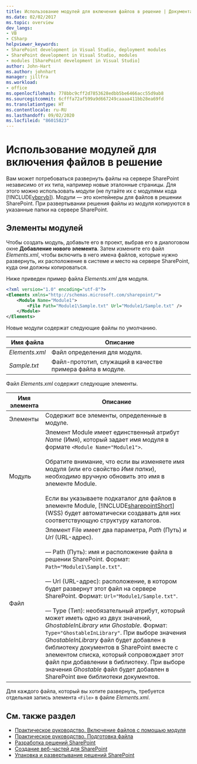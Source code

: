 ```yaml
---
title: Использование модулей для включения файлов в решение | Документация Майкрософт
ms.date: 02/02/2017
ms.topic: overview
dev_langs:
- VB
- CSharp
helpviewer_keywords:
- SharePoint development in Visual Studio, deployment modules
- SharePoint development in Visual Studio, modules
- modules [SharePoint development in Visual Studio]
author: John-Hart
ms.author: johnhart
manager: jillfra
ms.workload:
- office
ms.openlocfilehash: 778bbc9cff2d7853628edbb5be6466acc55d9ab8
ms.sourcegitcommit: 6cfffa72af599a9d667249caaaa411bb28ea69fd
ms.translationtype: HT
ms.contentlocale: ru-RU
ms.lasthandoff: 09/02/2020
ms.locfileid: "86015823"
---
```

# <a name="use-modules-to-include-files-in-the-solution"></a>Использование модулей для включения файлов в решение
  Вам может потребоваться развернуть файлы на сервере SharePoint независимо от их типа, например новые эталонные страницы. Для этого можно использовать *модули* (не путайте их с модулями кода [!INCLUDE[vbprvb](../sharepoint/includes/vbprvb-md.md)]). Модули — это контейнеры для файлов в решении SharePoint. При развертывании решения файлы из модуля копируются в указанные папки на сервере SharePoint.

## <a name="module-items-and-elements"></a>Элементы модулей
 Чтобы создать модуль, добавьте его в проект, выбрав его в диалоговом окне **Добавление нового элемента**. Затем измените его файл *Elements.xml*, чтобы включить в него имена файлов, которые нужно развернуть, их расположение в системе и место на сервере SharePoint, куда они должны копироваться.

 Ниже приведен пример файла *Elements.xml* для модуля.

```xml
<?xml version="1.0" encoding="utf-8"?>
<Elements xmlns="http://schemas.microsoft.com/sharepoint/">
    <Module Name="Module1">
        <File Path="Module1\Sample.txt" Url="Module1/Sample.txt" />
    </Module>
</Elements>

```

 Новые модули содержат следующие файлы по умолчанию.

|Имя файла|Описание|
|---------------|-----------------|
|*Elements.xml*|Файл определения для модуля.|
|*Sample.txt*|Файл-прототип, служащий в качестве примера файла в модуле.|

 Файл *Elements.xml* содержит следующие элементы.

|Имя элемента|Описание|
|------------------|-----------------|
|Элементы|Содержит все элементы, определенные в модуле.|
|Модуль|Элемент Module имеет единственный атрибут *Name* (Имя), который задает имя модуля в формате `<Module Name="Module1">`.<br /><br /> Обратите внимание, что если вы изменяете имя модуля (или его свойство *Имя папки*), необходимо вручную обновить это имя в элементе Module.<br /><br /> Если вы указываете подкаталог для файлов в элементе Module, [!INCLUDE[sharepointShort](../sharepoint/includes/sharepointshort-md.md)] (WSS) будет автоматически создавать для них соответствующую структуру каталогов.|
|Файл|Элемент File имеет два параметра, *Path* (Путь) и *Url* (URL-адрес).<br /><br /> — Path (Путь): имя и расположение файла в решении SharePoint. Формат: `Path="Module1\Sample.txt"`.<br /><br /> — Url (URL-адрес): расположение, в котором будет развернут этот файл на сервере SharePoint. Формат: `Url="Module1/Sample.txt"`.<br /><br /> — Type (Тип): необязательный атрибут, который может иметь одно из двух значений, *GhostableInLibrary* или *Ghostable*. Формат: `Type="GhostableInLibrary"`. При выборе значения *GhostableInLibrary* файл будет добавлен в библиотеку документов в SharePoint вместе с элементом списка, который сопровождает этот файл при добавлении в библиотеку. При выборе значения *Ghostable* файл будет добавлен в SharePoint вне библиотеки документов.|

 Для каждого файла, который вы хотите развернуть, требуется отдельная запись элемента `<File>` в файле *Elements.xml*.

## <a name="see-also"></a>См. также раздел
- [Практическое руководство. Включение файлов с помощью модуля](../sharepoint/how-to-include-files-by-using-a-module.md)
- [Практическое руководство. Подготовка файла](/previous-versions/office/developer/sharepoint-2010/ms441170(v=office.14))
- [Разработка решений SharePoint](../sharepoint/developing-sharepoint-solutions.md)
- [Создание веб-частей для SharePoint](../sharepoint/creating-web-parts-for-sharepoint.md)
- [Упаковка и развертывание решений SharePoint](../sharepoint/packaging-and-deploying-sharepoint-solutions.md)
